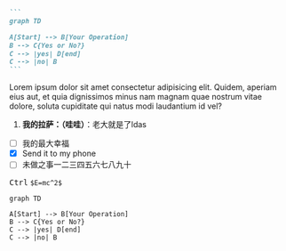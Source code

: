 ````md
```
graph TD

A[Start] --> B[Your Operation]
B --> C{Yes or No?}
C --> |yes| D[end]
C --> |no| B
```
````

Lorem ipsum dolor sit amet consectetur adipisicing elit. Quidem, aperiam eius aut, et quia dignissimos minus nam magnam quae nostrum vitae dolore, soluta cupiditate qui natus modi laudantium id vel?

1. **我的拉萨：（哇哇）**：老大就是了ldas
- [ ] 我的最大幸福
- [x] Send it to my phone
- [ ] 未做之事一二三四五六七八九十

<kbd>Ctrl</kbd> `$E=mc^2$`

```
graph TD

A[Start] --> B[Your Operation]
B --> C{Yes or No?}
C --> |yes| D[end]
C --> |no| B
```
